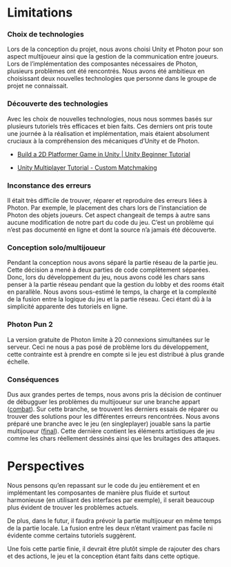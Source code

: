 # Limitations

### Choix de technologies

Lors de la conception du projet, nous avons choisi Unity et Photon pour son aspect multijoueur ainsi que la gestion de la communication entre joueurs. Lors de l’implémentation des composantes nécessaires de Photon, plusieurs problèmes ont été rencontrés. Nous avons été ambitieux en choisissant deux nouvelles technologies que personne dans le groupe de projet ne connaissait.

### Découverte des technologies

Avec les choix de nouvelles technologies, nous nous sommes basés sur plusieurs tutoriels très efficaces et bien faits. Ces derniers ont pris toute une journée à la réalisation et implémentation, mais étaient absolument cruciaux à la compréhension des mécaniques d’Unity et de Photon.

- [Build a 2D Platformer Game in Unity | Unity Beginner Tutorial](https://www.youtube.com/watch?v=Ii-scMenaOQ)

- [Unity Multiplayer Tutorial - Custom Matchmaking](https://www.youtube.com/watch?v=onDorc3Qfn0&t) 

### Inconstance des erreurs

Il était très difficile de trouver, réparer et reproduire des erreurs liées à Photon. Par exemple, le placement des chars lors de l’instanciation de Photon des objets joueurs. Cet aspect changeait de temps à autre sans aucune modification de notre part du code du jeu. C’est un problème qui n’est pas documenté en ligne et dont la source n’a jamais été découverte. 

### Conception solo/multijoueur

Pendant la conception nous avons séparé la partie réseau de la partie jeu. Cette décision a mené à deux parties de code complètement séparées. Donc, lors du développement du jeu, nous avons codé les chars sans penser à la partie réseau pendant que la gestion du lobby et des rooms était en parallèle. Nous avons sous-estimé le temps, la charge et la complexité de la fusion entre la logique du jeu et la partie réseau. Ceci étant dû à la simplicité apparente des tutoriels en ligne.

### Photon Pun 2
La version gratuite de Photon limite à 20 connexions simultanées sur le serveur. Ceci ne nous a pas posé de problème lors du développement, cette contrainte est à prendre en compte si le jeu est distribué à plus grande échelle.

### Conséquences

Dus aux grandes pertes de temps, nous avons pris la décision de continuer de débugguer les problèmes du multijoueur sur une branche appart ([combat](https://gitlab-etu.ing.he-arc.ch/isc/2022-23/niveau-3/3281-projet-p3-hes-ete/gr-2-tank/-/tree/combat )). Sur cette branche, se trouvent les derniers essais de réparer ou trouver des solutions pour les différentes erreurs rencontrées. Nous avons préparé une branche avec le jeu (en singleplayer) jouable sans la partie multijoueur ([final]()). Cette dernière contient les éléments artistiques de jeu comme les chars réellement dessinés ainsi que les bruitages  des attaques. 

# Perspectives

Nous pensons qu’en repassant sur le code du jeu entièrement et en implémentant les composantes de manière plus fluide et surtout harmonieuse (en utilisant des interfaces par exemple), il serait beaucoup plus évident de trouver les problèmes actuels.

De plus, dans le futur, il faudra prévoir la partie multijoueur en même temps de la partie locale. La fusion entre les deux n’étant vraiment pas facile ni évidente comme certains tutoriels suggèrent.

Une fois cette partie finie, il devrait être plutôt simple de rajouter des chars et des actions, le jeu et la conception étant faits dans cette optique. 